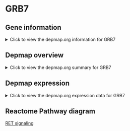 <h1>GRB7</h1>

<h2>Gene information</h2>
<details>
  <summary>Click to view the depmap.org information for GRB7</summary>
  <iframe src="https://depmap.org/portal/gene/GRB7?tab=about" style="border:none;width:100%;height:800px"></iframe>
</details>

<h2>Depmap overview</h2>
<details>
  <summary>Click to view the depmap.org summary for GRB7</summary>
  <iframe src="https://depmap.org/portal/gene/GRB7?tab=overview" style="border:none;width:100%;height:800px"></iframe>
</details>

<h2>Depmap expression</h2>
<details>
  <summary>Click to view the depmap.org expression data for GRB7</summary>
  <iframe src="https://depmap.org/portal/gene/GRB7?tab=characterization" style="border:none;width:100%;height:800px"></iframe>
</details>



<h2>Reactome Pathway diagram</h2>
<a href="https://reactome.org/PathwayBrowser/#/R-HSA-8853659" target="_BLANK">RET signaling</a>



